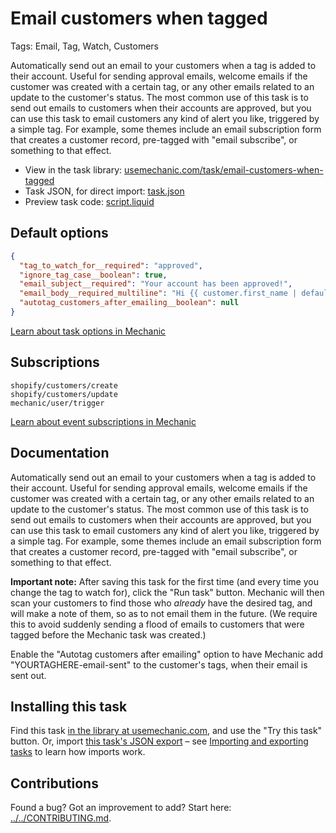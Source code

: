 # Email customers when tagged

Tags: Email, Tag, Watch, Customers

Automatically send out an email to your customers when a tag is added to their account. Useful for sending approval emails, welcome emails if the customer was created with a certain tag, or any other emails related to an update to the customer's status. The most common use of this task is to send out emails to customers when their accounts are approved, but you can use this task to email customers any kind of alert you like, triggered by a simple tag. For example, some themes include an email subscription form that creates a customer record, pre-tagged with "email subscribe", or something to that effect.

* View in the task library: [usemechanic.com/task/email-customers-when-tagged](https://usemechanic.com/task/email-customers-when-tagged)
* Task JSON, for direct import: [task.json](../../tasks/email-customers-when-tagged.json)
* Preview task code: [script.liquid](./script.liquid)

## Default options

```json
{
  "tag_to_watch_for__required": "approved",
  "ignore_tag_case__boolean": true,
  "email_subject__required": "Your account has been approved!",
  "email_body__required_multiline": "Hi {{ customer.first_name | default: \"there\" }},\n\nYour account for {{ shop.name }} has been approved! Thanks for registering, and we'll see you soon.\n\nThanks,\nThe team at {{ shop.name }}",
  "autotag_customers_after_emailing__boolean": null
}
```

[Learn about task options in Mechanic](https://docs.usemechanic.com/article/471-task-options)

## Subscriptions

```liquid
shopify/customers/create
shopify/customers/update
mechanic/user/trigger
```

[Learn about event subscriptions in Mechanic](https://docs.usemechanic.com/article/408-subscriptions)

## Documentation

Automatically send out an email to your customers when a tag is added to their account. Useful for sending approval emails, welcome emails if the customer was created with a certain tag, or any other emails related to an update to the customer's status. The most common use of this task is to send out emails to customers when their accounts are approved, but you can use this task to email customers any kind of alert you like, triggered by a simple tag. For example, some themes include an email subscription form that creates a customer record, pre-tagged with "email subscribe", or something to that effect.

**Important note:** After saving this task for the first time (and every time you change the tag to watch for), click the "Run task" button. Mechanic will then scan your customers to find those who _already_ have the desired tag, and will make a note of them, so as to not email them in the future. (We require this to avoid suddenly sending a flood of emails to customers that were tagged before the Mechanic task was created.)

Enable the "Autotag customers after emailing" option to have Mechanic add "YOURTAGHERE-email-sent" to the customer's tags, when their email is sent out.

## Installing this task

Find this task [in the library at usemechanic.com](https://usemechanic.com/task/email-customers-when-tagged), and use the "Try this task" button. Or, import [this task's JSON export](../../tasks/email-customers-when-tagged.json) – see [Importing and exporting tasks](https://docs.usemechanic.com/article/505-importing-and-exporting-tasks) to learn how imports work.

## Contributions

Found a bug? Got an improvement to add? Start here: [../../CONTRIBUTING.md](../../CONTRIBUTING.md).
